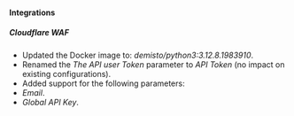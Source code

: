 #### Integrations


##### Cloudflare WAF

- Updated the Docker image to: *demisto/python3:3.12.8.1983910*.
- Renamed the *The API user Token* parameter to *API Token* (no impact on existing configurations).
- Added support for the following parameters:
- *Email*.
- *Global API Key*.
